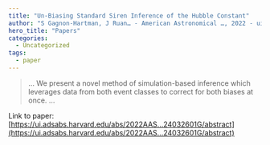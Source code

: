 ```yaml
---
title: "Un-Biasing Standard Siren Inference of the Hubble Constant"
author: "S Gagnon-Hartman, J Ruan… - American Astronomical …, 2022 - ui.adsabs.harvard.edu"
hero_title: "Papers"
categories:
  - Uncategorized
tags:
  - paper
---
```



>… We present a novel method of simulation-based inference which leverages data from both event classes to correct for both biases at once. …

Link to paper: [https://ui.adsabs.harvard.edu/abs/2022AAS...24032601G/abstract](https://ui.adsabs.harvard.edu/abs/2022AAS...24032601G/abstract)
